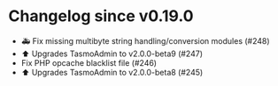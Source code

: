 # Changelog since v0.19.0
- 🚑 Fix missing multibyte string handling/conversion modules (#248) 
- ⬆️ Upgrades TasmoAdmin to v2.0.0-beta9 (#247) 
- Fix PHP opcache blacklist file (#246) 
- ⬆️ Upgrades TasmoAdmin to v2.0.0-beta8 (#245) 
